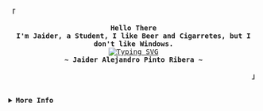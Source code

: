 <div align="justify">

<!-- Profile -->
<p align="left"><strong><samp>「</samp></strong></p>
  <p align="center">
    <samp>
      <b>
        Hello There
      <br>
          I'm Jaider, a Student, I like Beer and Cigarretes, but I don't like Windows.       
      </b>
      <br>
         <a href="https://git.io/typing-svg"><img src="https://readme-typing-svg.herokuapp.com?font=Fira+Code&size=19&pause=1000&color=94E105&center=true&vCenter=true&width=440&lines=Just+a+guy+pretending+to+be+a+Hacker." alt="Typing SVG" /></a>      
      <br>
      <b>
        ~ Jaider Alejandro Pinto Ribera ~
      </b>
    </samp>
  </p>
<p align="right"><strong><samp>」</samp></strong></p>

<br>

<details>
<summary><samp><b>More Info</b></samp></summary>

<h2></h2><br>

<!-- Contact Me -->
<p align="center">
  <samp>
    [<a href="https://twitter.com/Jaiderpls">TWITTER</a>]
    [<a href="https://www.facebook.com/Jaiderplss">FACEBOOK</a>]
    [<a href="https://instagram.com/Jaiderpls">INSTAGRAM</a>]
    [<a href="mailto:pintojaideralejandro@gmail.com">E-MAIL</a>]
  </samp>
</p>

<h2></h2><br>
</details>
</div>
